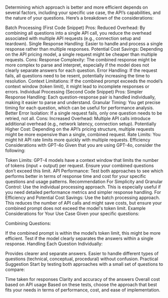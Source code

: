 Determining which approach is better and more efficient depends on several factors, including your specific use case, the API’s capabilities, and the nature of your questions. Here’s a breakdown of the considerations:

Batch Processing (First Code Snippet)
Pros:
Reduced Overhead: By combining all questions into a single API call, you reduce the overhead associated with multiple API requests (e.g., connection setup and teardown).
Single Response Handling: Easier to handle and process a single response rather than multiple responses.
Potential Cost Savings: Depending on the API pricing model, a single request might be cheaper than multiple requests.
Cons:
Response Complexity: The combined response might be more complex to parse and interpret, especially if the model does not clearly separate answers for each question.
Error Handling: If the request fails, all questions need to be resent, potentially increasing the time to resolution.
Context Limitations: If the combined prompt exceeds the model’s context window (token limit), it might lead to incomplete responses or errors.
Individual Processing (Second Code Snippet)
Pros:
Simpler Response Handling: Each question-response pair is handled individually, making it easier to parse and understand.
Granular Timing: You get precise timing for each question, which can be useful for performance analysis.
Better Error Isolation: If a single request fails, only one question needs to be retried, not all.
Cons:
Increased Overhead: Multiple API calls introduce additional overhead (e.g., network latency, connection setup).
Potentially Higher Cost: Depending on the API’s pricing structure, multiple requests might be more expensive than a single, combined request.
Rate Limits: You might hit API rate limits more quickly with multiple requests.
Efficiency Considerations with GPT-4o
Given that you are using GPT-4o, consider the following:

Token Limits: GPT-4 models have a context window that limits the number of tokens (input + output) per request. Ensure your combined questions don’t exceed this limit.
API Performance: Test both approaches to see which performs better in terms of response time and cost for your specific questions and usage patterns.
Recommendation
For Simplicity and Granular Control: Use the individual processing approach. This is especially useful if you need detailed performance metrics and simpler response handling.
For Efficiency and Potential Cost Savings: Use the batch processing approach. This reduces the number of API calls and might save costs, but ensure your combined prompt does not exceed the model's token limit.
Example Considerations for Your Use Case
Given your specific questions:

Combining Questions:

If the combined prompt is within the model’s token limit, this might be more efficient.
Test if the model clearly separates the answers within a single response.
Handling Each Question Individually:

Provides clearer and separate answers.
Easier to handle different types of questions (technical, conceptual, procedural) without confusion.
Practical Suggestion
Start by testing both approaches with a small set of questions to compare:

Time taken for responses
Clarity and accuracy of the answers
Overall cost based on API usage
Based on these tests, choose the approach that best fits your needs in terms of performance, cost, and ease of implementation.
